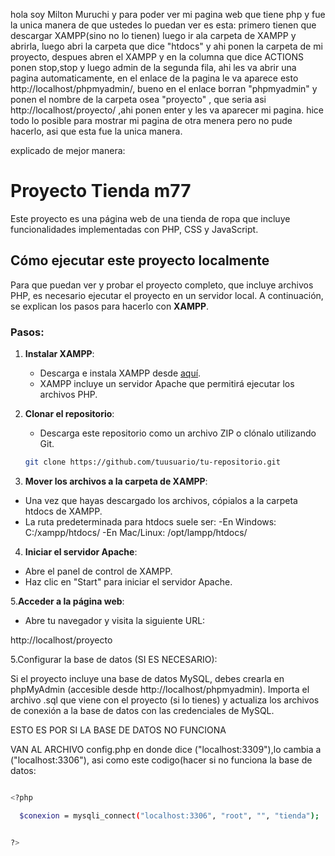 hola soy Milton Muruchi y para poder ver mi pagina web que tiene php y fue la unica manera de que ustedes lo puedan ver es esta: primero tienen
que descargar XAMPP(sino no lo tienen) luego ir ala carpeta de XAMPP y abrirla, luego abri la carpeta que dice "htdocs" y ahi ponen la carpeta de mi proyecto, 
despues abren el XAMPP y en la columna que dice ACTIONS ponen stop,stop y luego admin de la segunda fila, ahi les va abrir una pagina automaticamente, en el enlace
de la pagina le va aparece esto http://localhost/phpmyadmin/, bueno en el enlace borran "phpmyadmin" y ponen el nombre de la carpeta osea "proyecto" , que seria asi
http://localhost/proyecto/    ,ahi ponen enter y les va aparecer mi pagina. hice todo lo posible para mostrar mi pagina de otra menera pero no pude hacerlo, asi que esta fue la unica manera.


explicado de mejor manera: 
# Proyecto Tienda m77

Este proyecto es una página web de una tienda de ropa que incluye funcionalidades implementadas con PHP, CSS y JavaScript.

## Cómo ejecutar este proyecto localmente

Para que puedan ver y probar el proyecto completo, que incluye archivos PHP, es necesario ejecutar el proyecto en un servidor local. A continuación, se explican los pasos para hacerlo con **XAMPP**.

### Pasos:

1. **Instalar XAMPP**:
   - Descarga e instala XAMPP desde [aquí](https://www.apachefriends.org/es/index.html).
   - XAMPP incluye un servidor Apache que permitirá ejecutar los archivos PHP.

2. **Clonar el repositorio**:
   - Descarga este repositorio como un archivo ZIP o clónalo utilizando Git.
   ```bash
   git clone https://github.com/tuusuario/tu-repositorio.git

3. **Mover los archivos a la carpeta de XAMPP**:
- Una vez que hayas descargado los archivos, cópialos a la carpeta htdocs de XAMPP.
- La ruta predeterminada para htdocs suele ser:
-En Windows: C:/xampp/htdocs/
-En Mac/Linux: /opt/lampp/htdocs/


4. **Iniciar el servidor Apache**:
   
- Abre el panel de control de XAMPP.
- Haz clic en "Start" para iniciar el servidor Apache.
  
5.**Acceder a la página web**:

- Abre tu navegador y visita la siguiente URL:

http://localhost/proyecto

5.Configurar la base de datos (SI ES NECESARIO):

Si el proyecto incluye una base de datos MySQL, debes crearla en phpMyAdmin (accesible desde http://localhost/phpmyadmin).
Importa el archivo .sql que viene con el proyecto (si lo tienes) y actualiza los archivos de conexión a la base de datos con las credenciales de MySQL.


ESTO ES POR SI LA BASE DE DATOS NO FUNCIONA

VAN AL ARCHIVO config.php en donde dice ("localhost:3309"),lo cambia a ("localhost:3306"), asi como este codigo(hacer si no funciona la base de datos:  
```bash 

<?php

  $conexion = mysqli_connect("localhost:3306", "root", "", "tienda");


?>

